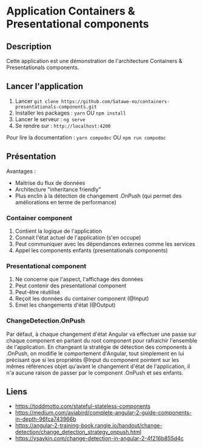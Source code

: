 # Application Containers & Presentational components

## Description

Cette application est une démonstration de l'architecture Containers & Presentationals components.

## Lancer l'application

1. Lancer `git clone https://github.com/Satawe-no/containers-presentationals-components.git`
2. Installer les packages : `yarn` OU `npm install`
3. Lancer le serveur : `ng serve`
4. Se rendre sur : `http://localhost:4200`

Pour lire la documentation : `yarn compodoc` OU `npm run compodoc`

## Présentation

Avantages : 

- Maitrise du flux de données
- Architecture "inheritance friendly"
- Plus enclin à la détection de changement .OnPush (qui permet des améliorations en terme de performance)

### Container component

1. Contient la logique de l'application
2. Connait l'état actuel de l'application (s'en occupe)
3. Peut communiquer avec les dépendances externes comme les services
5. Appel les components enfants (presentationals components)

### Presentational component

1. Ne concerne que l'aspect, l'affichage des données
2. Peut contenir des presentational component
3. Peut-être réutilisé
4. Reçoit les données du container component (@Input)
5. Emet les changements d'état (@Output)

### ChangeDetection.OnPush

Par défaut, à chaque changement d'état Angular va effectuer une passe sur chaque component en partant du root component pour rafraichir l'ensemble de l'application.
En changeant la stratégie de détection des components à .OnPush, on modifie le comportement d'Angular, tout simplement en lui précisant que si les propriétés @Input du component pointent sur les mêmes références objet qu'avant le changement d'état de l'application, il n'a aucune raison de passer par le component .OnPush et ses enfants.

## Liens
- https://toddmotto.com/stateful-stateless-components
- https://medium.com/aviabird/complete-angular-2-guide-components-in-depth-96fca743966b
- https://angular-2-training-book.rangle.io/handout/change-detection/change_detection_strategy_onpush.html
- https://vsavkin.com/change-detection-in-angular-2-4f216b855d4c
